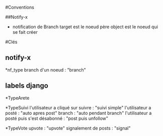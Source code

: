 #Conventions

##Notify-x

* notification de Branch
target est le noeud père
object est le noeud qui se fait créer

#Clés

## notify-x

*nf_type
branch d'un noeud : "branch"

## labels django

*TypeArete

*TypeSuivi
l'utilisateur a cliqué sur suivre : "suivi simple"
l'utilisateur a posté : "auto apres post"
branch :  "auto pendant branch"
l'utilisateur a posté puis s'est désabonné : "post puis unfollow"

*TypeVote
upvote : "upvote"
signalement de posts : "signal"
